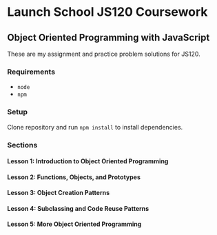 # Launch School JS120 Coursework

## Object Oriented Programming with JavaScript

These are my assignment and practice problem solutions for JS120.

### Requirements

- `node`
- `npm`

### Setup

Clone repository and run `npm install` to install dependencies.

### Sections

#### Lesson 1: Introduction to Object Oriented Programming

#### Lesson 2: Functions, Objects, and Prototypes

#### Lesson 3: Object Creation Patterns

#### Lesson 4: Subclassing and Code Reuse Patterns

#### Lesson 5: More Object Oriented Programming
